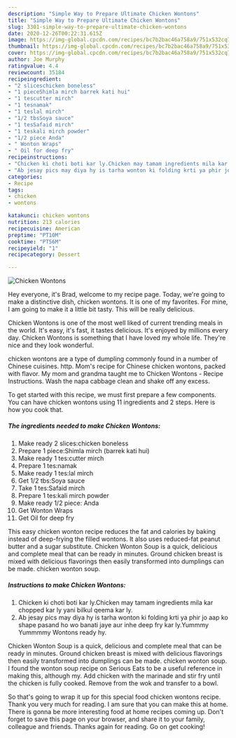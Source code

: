 ```yaml
---
description: "Simple Way to Prepare Ultimate Chicken Wontons"
title: "Simple Way to Prepare Ultimate Chicken Wontons"
slug: 3301-simple-way-to-prepare-ultimate-chicken-wontons
date: 2020-12-26T00:22:31.615Z
image: https://img-global.cpcdn.com/recipes/bc7b2bac46a758a9/751x532cq70/chicken-wontons-recipe-main-photo.jpg
thumbnail: https://img-global.cpcdn.com/recipes/bc7b2bac46a758a9/751x532cq70/chicken-wontons-recipe-main-photo.jpg
cover: https://img-global.cpcdn.com/recipes/bc7b2bac46a758a9/751x532cq70/chicken-wontons-recipe-main-photo.jpg
author: Joe Murphy
ratingvalue: 4.4
reviewcount: 35184
recipeingredient:
- "2 sliceschicken boneless"
- "1 pieceShimla mirch barrek kati hui"
- "1 tescutter mirch"
- "1 tesnamak"
- "1 teslal mirch"
- "1/2 tbsSoya sauce"
- "1 tesSafaid mirch"
- "1 teskali mirch powder"
- "1/2 piece Anda"
- " Wonton Wraps"
- " Oil for deep fry"
recipeinstructions:
- "Chicken ki choti boti kar ly.Chicken may tamam ingredients mila kar chopped kar ly yani bilkul qeema kar ly."
- "Ab jesay pics may diya hy is tarha wonton ki folding krti ya phir jo aap ko shape pasand ho wo banati jaye aur inhe deep fry kar ly.Yummmy Yummmmy Wontons ready hy."
categories:
- Recipe
tags:
- chicken
- wontons

katakunci: chicken wontons 
nutrition: 213 calories
recipecuisine: American
preptime: "PT10M"
cooktime: "PT56M"
recipeyield: "1"
recipecategory: Dessert

---
```



![Chicken Wontons](https://img-global.cpcdn.com/recipes/bc7b2bac46a758a9/751x532cq70/chicken-wontons-recipe-main-photo.jpg)

Hey everyone, it's Brad, welcome to my recipe page. Today, we're going to make a distinctive dish, chicken wontons. It is one of my favorites. For mine, I am going to make it a little bit tasty. This will be really delicious.

Chicken Wontons is one of the most well liked of current trending meals in the world. It's easy, it's fast, it tastes delicious. It's enjoyed by millions every day. Chicken Wontons is something that I have loved my whole life. They're nice and they look wonderful.

chicken wontons are a type of dumpling commonly found in a number of Chinese cuisines. http. Mom&#39;s recipe for Chinese chicken wontons, packed with flavor. My mom and grandma taught me to Chicken Wontons - Recipe Instructions. Wash the napa cabbage clean and shake off any excess.


To get started with this recipe, we must first prepare a few components. You can have chicken wontons using 11 ingredients and 2 steps. Here is how you cook that.

<!--inarticleads1-->

##### The ingredients needed to make Chicken Wontons:

1. Make ready 2 slices:chicken boneless
1. Prepare 1 piece:Shimla mirch (barrek kati hui)
1. Make ready 1 tes:cutter mirch
1. Prepare 1 tes:namak
1. Make ready 1 tes:lal mirch
1. Get 1/2 tbs:Soya sauce
1. Take 1 tes:Safaid mirch
1. Prepare 1 tes:kali mirch powder
1. Make ready 1/2 piece: Anda
1. Get  Wonton Wraps
1. Get  Oil for deep fry


This easy chicken wonton recipe reduces the fat and calories by baking instead of deep-frying the filled wontons. It also uses reduced-fat peanut butter and a sugar substitute. Chicken Wonton Soup is a quick, delicious and complete meal that can be ready in minutes. Ground chicken breast is mixed with delicious flavorings then easily transformed into dumplings can be made. chicken wonton soup. 

<!--inarticleads2-->

##### Instructions to make Chicken Wontons:

1. Chicken ki choti boti kar ly.Chicken may tamam ingredients mila kar chopped kar ly yani bilkul qeema kar ly.
1. Ab jesay pics may diya hy is tarha wonton ki folding krti ya phir jo aap ko shape pasand ho wo banati jaye aur inhe deep fry kar ly.Yummmy Yummmmy Wontons ready hy.


Chicken Wonton Soup is a quick, delicious and complete meal that can be ready in minutes. Ground chicken breast is mixed with delicious flavorings then easily transformed into dumplings can be made. chicken wonton soup. I found the wonton soup recipe on Serious Eats to be a useful reference in making this, although my. Add chicken with the marinade and stir fry until the chicken is fully cooked. Remove from the wok and transfer to a bowl. 

So that's going to wrap it up for this special food chicken wontons recipe. Thank you very much for reading. I am sure that you can make this at home. There is gonna be more interesting food at home recipes coming up. Don't forget to save this page on your browser, and share it to your family, colleague and friends. Thanks again for reading. Go on get cooking!
